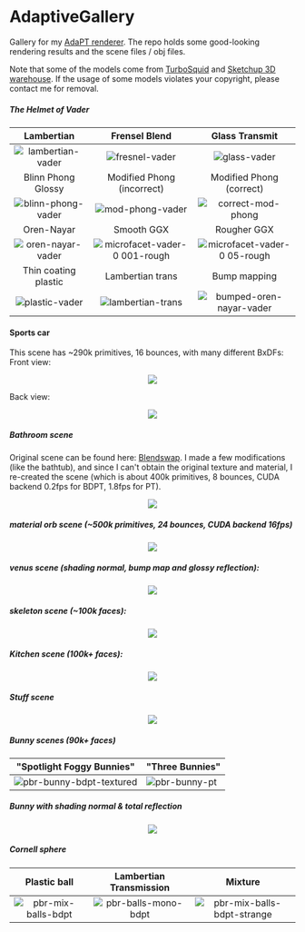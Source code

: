 # AdaptiveGallery
Gallery for my [AdaPT renderer](https://github.com/Enigmatisms/AdaPT). The repo holds some good-looking rendering results and the scene files / obj files.

Note that some of the models come from [TurboSquid](https://www.turbosquid.com/) and [Sketchup 3D warehouse](https://3dwarehouse.sketchup.com/). If the usage of some models violates your copyright, please contact me for removal.

##### The Helmet of Vader

|Lambertian|Frensel Blend|Glass Transmit|
|:---:|:---:|:---:|
|   ![lambertian-vader](https://github.com/Enigmatisms/AdaPT/assets/46109954/636774d9-d541-4561-aa56-80a4c5f7d2ba)|![fresnel-vader](https://github.com/Enigmatisms/AdaPT/assets/46109954/e1c70c7f-4ba5-49e2-be10-a8bdddf65fa1)|             ![glass-vader](https://github.com/Enigmatisms/AdaPT/assets/46109954/1156f1bf-5cb6-4ac8-b755-f616ec47670c)|
|Blinn Phong Glossy| Modified Phong (incorrect)|Modified Phong (correct) |
|![blinn-phong-vader](https://github.com/Enigmatisms/AdaPT/assets/46109954/30a28f2b-9116-48a0-adcf-e6f2b28e8424)|![mod-phong-vader](https://github.com/Enigmatisms/AdaPT/assets/46109954/f5cb7540-d0f4-47fd-a3e2-774bc80e2432)|         ![correct-mod-phong](https://github.com/Enigmatisms/AdaPT/assets/46109954/dfa42a42-b5da-4f07-9656-aecd6e305976)|
|Oren-Nayar|Smooth GGX|Rougher GGX|
|![oren-nayar-vader](https://github.com/Enigmatisms/AdaptiveGallery/assets/46109954/36087bbf-d925-4d04-b2f1-faab4aeef6e6)|![microfacet-vader-0 001-rough](https://github.com/Enigmatisms/AdaptiveGallery/assets/46109954/63150d77-4510-48aa-975c-c7d3a71b4461)|![microfacet-vader-0 05-rough](https://github.com/Enigmatisms/AdaptiveGallery/assets/46109954/97c9c5eb-e575-4726-bc1c-144b71b0ad5d)|
|Thin coating plastic|Lambertian trans|Bump mapping|
|![plastic-vader](https://github.com/Enigmatisms/AdaptiveGallery/assets/46109954/05bb8045-929b-476f-9296-d99f0f92f810)|![lambertian-trans](https://github.com/Enigmatisms/AdaptiveGallery/assets/46109954/93849ff9-2570-48ea-a241-546ae1c4a9dd)|![bumped-oren-nayar-vader](https://github.com/Enigmatisms/AdaptiveGallery/assets/46109954/c375fc9e-38ec-4f72-a0aa-fbed22fe634c)|

#### Sports car

This scene has ~290k primitives, 16 bounces, with many different BxDFs:
Front view:
<p align="center"><img src="https://github.com/Enigmatisms/AdaPT/assets/46109954/b480b716-f6f2-4163-86d9-3b87591297de"/></p>

Back view:
<p align="center"><img src="https://github.com/Enigmatisms/AdaptiveGallery/assets/46109954/23b7c7a1-acc8-439f-a91a-903fdc28a381"/></p>

##### Bathroom scene

Original scene can be found here: [Blendswap](http://www.blendswap.com/blends/view/73937). I made a few modifications (like the bathtub), and since I can't obtain the original texture and material, I re-created the scene (which is about 400k primitives, 8 bounces, CUDA backend 0.2fps for BDPT, 1.8fps for PT).

<p align="center"><img src="https://github.com/Enigmatisms/AdaPT/assets/46109954/69272001-8acf-4196-9451-cfd4830e4067"/></p>

##### material orb scene (~500k primitives, 24 bounces, CUDA backend 16fps)

<p align="center"><img src="https://github.com/Enigmatisms/AdaPT/assets/46109954/79754d30-1ce6-4ab2-a382-42010ed7c5b5"/></p>

##### venus scene (shading normal, bump map and glossy reflection):

<p align="center"><img src="https://github.com/Enigmatisms/AdaptiveGallery/assets/46109954/e72cc048-c001-4d46-ae5f-828052c8cbfc"/></p>

##### skeleton scene (~100k faces):

<p align="center"><img src="https://github.com/Enigmatisms/AdaptiveGallery/assets/46109954/be8a9307-4dd6-43d8-a52e-eac666223203"/></p>

##### Kitchen scene (100k+ faces):

<p align="center"><img src="https://github.com/Enigmatisms/AdaPT/assets/46109954/4c891d25-70ce-4239-9c48-ddf72c72ad4d"/></p>

##### Stuff scene

<p align="center"><img src="https://github.com/Enigmatisms/AdaPT/assets/46109954/d91b93e4-3084-419d-a310-a5dbb11d77ea"/></p>

##### Bunny scenes (90k+ faces)

| "Spotlight Foggy Bunnies" | "Three Bunnies" |
| ------------------------- | --------------- |
|  ![pbr-bunny-bdpt-textured](https://github.com/Enigmatisms/AdaPT/assets/46109954/07f0b226-f94b-4862-8c8e-a9511b5eceeb)            |      ![pbr-bunny-pt](https://github.com/Enigmatisms/AdaPT/assets/46109954/6caee802-8933-4c96-8ca4-281065fe5cfe)           |

##### Bunny with shading normal & total reflection

<p align="center"><img src="https://github.com/Enigmatisms/AdaptiveGallery/assets/46109954/277c86e9-c407-4f14-9aa7-e8478878645b"/></p>

##### Cornell sphere

|Plastic ball|Lambertian Transmission|Mixture|
|:-:|:-:|:-:|
|![pbr-mix-balls-bdpt](https://github.com/Enigmatisms/AdaptiveGallery/assets/46109954/e0329c61-bd7a-4c9b-9c49-35731281b9f1)|![pbr-balls-mono-bdpt](https://github.com/Enigmatisms/AdaptiveGallery/assets/46109954/ca706645-6208-4105-bb0a-d596abc75a11)|![pbr-mix-balls-bdpt-strange](https://github.com/Enigmatisms/AdaptiveGallery/assets/46109954/6bb792f9-8c8a-4281-afe5-c7e9b5a76da3)|
